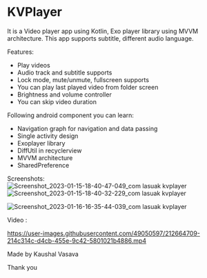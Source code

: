 # KVPlayer

It is a Video player app using Kotlin, Exo player library using MVVM architecture. This app supports subtitle, different audio language.

Features: 
- Play videos
- Audio track and subtitle supports
- Lock mode, mute/unmute, fullscreen supports
- You can play last played video from folder screen
- Brightness and volume controller
- You can skip video duration


Following android component you can learn:
- Navigation graph for navigation and data passing
- Single activity design
- Exoplayer library
- DiffUtil in recyclerview 
- MVVM architecture
- SharedPreference

Screenshots:
![Screenshot_2023-01-15-18-40-47-049_com lasuak kvplayer](https://user-images.githubusercontent.com/49050597/212663608-c60e6616-23bd-4b87-a9b8-21eab19b8a1c.jpg)
![Screenshot_2023-01-15-18-40-32-229_com lasuak kvplayer](https://user-images.githubusercontent.com/49050597/212663612-4fb2978f-82cc-4c77-a45c-b888efb38e03.jpg)

![Screenshot_2023-01-16-16-35-44-039_com lasuak kvplayer](https://user-images.githubusercontent.com/49050597/212664131-7ee130ec-f39e-45b4-baa4-7a22d7a0299c.jpg)

Video : 

https://user-images.githubusercontent.com/49050597/212664709-214c314c-d4cb-455e-9c42-5801021b4886.mp4


Made by Kaushal Vasava

Thank you 
